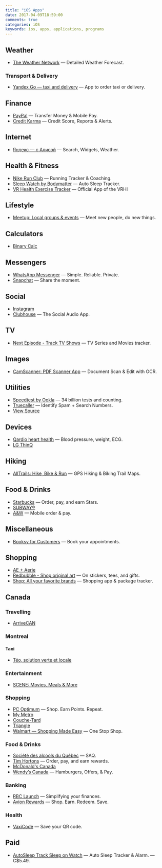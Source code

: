 ```yaml
---
title: "iOS Apps"
date: 2017-04-09T18:59:00
comments: true
categories: iOS
keywords: ios, apps, applications, programs
---
```


## Weather

- [The Weather Network](https://apps.apple.com/ca/app/the-weather-network/id473299958) — Detailed Weather Forecast.

### Transport & Delivery

- [Yandex Go — taxi and delivery](https://apps.apple.com/ca/app/yandex-taxi/id472650686) — App to order taxi or delivery.

## Finance

- [PayPal](https://apps.apple.com/ca/app/paypal/id283646709) — Transfer Money & Mobile Pay.
- [Credit Karma](https://apps.apple.com/ca/app/credit-karma/id1398558151) — Credit Score, Reports & Alerts.

## Internet

- [Яндекс — с Алисой](https://apps.apple.com/ca/app/%D1%8F%D0%BD%D0%B4%D0%B5%D0%BA%D1%81-%D1%81-%D0%B0%D0%BB%D0%B8%D1%81%D0%BE%D0%B9/id1050704155) — Search, Widgets, Weather.

## Health & Fitness

- [Nike Run Club](https://apps.apple.com/ca/app/nike-run-club/id387771637) — Running Tracker & Coaching.
- [Sleep Watch by Bodymatter](https://apps.apple.com/ca/app/sleep-watch-by-bodymatter/id1138066420) — Auto Sleep Tracker.
- [VR Health Exercise Tracker](https://apps.apple.com/ca/app/vr-health-exercise-tracker/id1438903709) — Official App of the VRHI

## Lifestyle

- [Meetup: Local groups & events](https://apps.apple.com/ca/app/meetup/id375990038) — Meet new people, do new things.

## Calculators

- [Binary Calc](https://apps.apple.com/ca/app/binary-calc/id301630595)

## Messengers

- [WhatsApp Messenger](https://apps.apple.com/ca/app/whatsapp-messenger/id310633997) — Simple. Reliable. Private.
- [Snapchat](https://apps.apple.com/ca/app/snapchat/id447188370) — Share the moment.

## Social

- [Instagram](https://apps.apple.com/ca/app/instagram/id389801252)
- [Clubhouse](https://apps.apple.com/ca/app/clubhouse-social-audio/id1503133294) — The Social Audio App.

## TV

- [Next Episode - Track TV Shows](https://apps.apple.com/ca/app/next-episode-track-tv-shows/id347009526) — TV Series and Movies tracker.

## Images

- [CamScanner: PDF Scanner App](https://apps.apple.com/ca/app/camscanner-free-pdf-document-scanner-and-ocr/id388627783) — Document Scan & Edit with OCR.

## Utilities

- [Speedtest by Ookla](https://apps.apple.com/ca/app/speedtest-by-ookla/id300704847) — 34 billion tests and counting.
- [Truecaller](https://apps.apple.com/ca/app/truecaller/id448142450) — Identify Spam + Search Numbers.
- [View Source](https://apps.apple.com/ca/app/view-source/id1041817284)

## Devices

- [Qardio heart health](https://apps.apple.com/ca/app/qardio-heart-health/id855275752) — Blood pressure, weight, ECG.
- [LG ThinQ](https://apps.apple.com/ca/app/lg-thinq/id993504342)

## Hiking

- [AllTrails: Hike, Bike & Run](https://apps.apple.com/ca/app/alltrails-hike-bike-run/id405075943) — GPS Hiking & Biking Trail Maps.

## Food & Drinks

- [Starbucks](https://apps.apple.com/ca/app/starbucks/id331177714) — Order, pay, and earn Stars.
- [SUBWAY®](https://apps.apple.com/ca/app/subway/id901941015)
- [A&W](https://apps.apple.com/ca/app/a-w/id1236416092) — Mobile order & pay.

## Miscellaneous

- [Booksy for Customers](https://apps.apple.com/ca/app/booksy-for-customers/id723961236) — Book your appointments.

## Shopping

- [AE + Aerie](https://apps.apple.com/ca/app/ae-aerie/id467738064)
- [Redbubble - Shop original art](https://apps.apple.com/ca/app/redbubble-shop-original-art/id1145737091) — On stickers, tees, and gifts.
- [Shop: All your favorite brands](https://apps.apple.com/ca/app/shop-package-order-tracker/id1223471316) — Shopping app & package tracker.

## Canada

### Travelling

- [ArriveCAN](https://apps.apple.com/ca/app/arrivecan/id1505394667)

### Montreal

#### Taxi

- [Téo, solution verte et locale](https://apps.apple.com/ca/app/t%C3%A9o-taxi/id1097805638)

### Entertainment

- [SCENE: Movies, Meals & More](https://apps.apple.com/ca/app/scene-movies-meals-more/id1204940340)

### Shopping

- [PC Optimum](https://apps.apple.com/ca/app/pc-optimum/id634040057) — Shop. Earn Points. Repeat.
- [My Metro](https://apps.apple.com/ca/app/my-metro/id694386842)
- [Couche-Tard](https://apps.apple.com/ca/app/couche-tard/id663345373)
- [Triangle](https://apps.apple.com/ca/app/triangle/id1343453471)
- [Walmart — Shopping Made Easy](https://apps.apple.com/ca/app/walmart-shopping-made-easy/id1084793516) — One Stop Shop.

### Food & Drinks

- [Société des alcools du Québec](https://apps.apple.com/ca/app/saq-soci%C3%A9t%C3%A9-des-alcools-du-qu%C3%A9bec/id382431661) — SAQ.
- [Tim Hortons](https://apps.apple.com/ca/app/tim-hortons/id1143883086) — Order, pay, and earn rewards.
- [McDonald's Canada](https://apps.apple.com/ca/app/mcdonalds-canada/id375695000)
- [Wendy’s Canada](https://apps.apple.com/ca/app/my-wendys/id540518599) — Hamburgers, Offers, & Pay.

### Banking

- [RBC Launch](https://apps.apple.com/ca/app/rbc-wallet/id1022830198) — Simplifying your finances.
- [Avion Rewards](https://apps.apple.com/ca/app/avion-rewards/id1132694061) — Shop. Earn. Redeem. Save.

### Health

- [VaxiCode](https://apps.apple.com/ca/app/vaxicode/id1571692711) — Save your QR code.

## Paid

- [AutoSleep Track Sleep on Watch](https://apps.apple.com/ca/app/autosleep-track-sleep-on-watch/id1164801111) — Auto Sleep Tracker & Alarm. — C$5.49.
